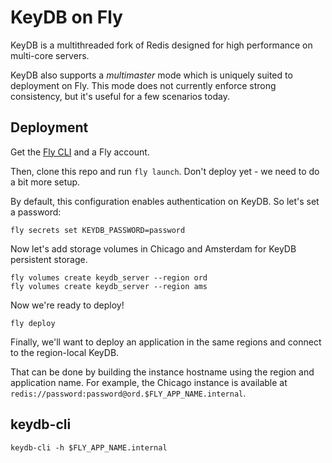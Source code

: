 # KeyDB on Fly

KeyDB is a multithreaded fork of Redis designed for high performance on multi-core servers.

KeyDB also supports a _multimaster_ mode which is uniquely suited to deployment on Fly. This mode
does not currently enforce strong consistency, but it's useful for a few scenarios today.

## Deployment

Get the [Fly CLI](https://fly.io/blog/last-mile-redis/) and a Fly account.

Then, clone this repo and run `fly launch`. Don't deploy yet - we need to do a bit more setup.

By default, this configuration enables authentication on KeyDB. So let's set a password:

```
fly secrets set KEYDB_PASSWORD=password
```

Now let's add storage volumes in Chicago and Amsterdam for KeyDB persistent storage.

```
fly volumes create keydb_server --region ord
fly volumes create keydb_server --region ams
```

Now we're ready to deploy!

```
fly deploy
```

Finally, we'll want to deploy an application in the same regions and connect to the region-local KeyDB.

That can be done by building the instance hostname using the region and application name. For example,
the Chicago instance is available at `redis://password:password@ord.$FLY_APP_NAME.internal`.

## keydb-cli

```
keydb-cli -h $FLY_APP_NAME.internal
```
